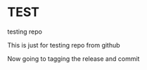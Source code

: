# TEST
testing repo

This is just for testing repo from github

Now going to tagging the release and commit
